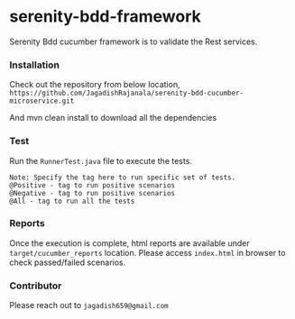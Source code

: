 # serenity-bdd-framework
Serenity Bdd cucumber framework is to validate the Rest services.


### Installation
Check out the repository from below location,
``
https://github.com/JagadishRajanala/serenity-bdd-cucumber-microservice.git
``

And mvn clean install to download all the dependencies

### Test
Run the `RunnerTest.java` file to execute the tests.

```
Note: Specify the tag here to run specific set of tests.
@Positive - tag to run positive scenarios
@Negative - tag to run positive scenarios
@All - tag to run all the tests
```
### Reports
Once the execution is complete, html reports are available under `target/cucumber_reports` location.
Please access `index.html` in browser to check passed/failed scenarios.

### Contributor
Please reach out to `jagadish659@gmail.com`
